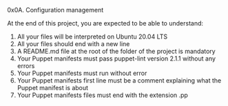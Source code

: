 0x0A. Configuration management

At the end of this project, you are expected to be able to understand:
1. All your files will be interpreted on Ubuntu 20.04 LTS
2. All your files should end with a new line
3. A README.md file at the root of the folder of the project is mandatory
4. Your Puppet manifests must pass puppet-lint version 2.1.1 without any errors
5. Your Puppet manifests must run without error
6. Your Puppet manifests first line must be a comment explaining what the Puppet manifest is about
7. Your Puppet manifests files must end with the extension .pp
